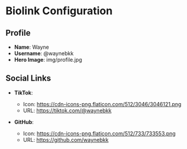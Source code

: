 <!-- data.md -->
# Biolink Configuration

## Profile
- **Name**: Wayne
- **Username**: @waynebkk
- **Hero Image**: img/profile.jpg

## Social Links
- **TikTok**:
  - Icon: https://cdn-icons-png.flaticon.com/512/3046/3046121.png
  - URL: https://tiktok.com/@waynebkk

- **GitHub**:
  - Icon: https://cdn-icons-png.flaticon.com/512/733/733553.png
  - URL: https://github.com/waynebkk
<!--
# - **YouTube**:
#  - Icon: https://cdn-icons-png.flaticon.com/512/1384/1384060.png
#  - URL: https://youtube.com/@YOURUSERNAME
  
# - **Email**:
#  - Icon: https://cdn-icons-png.flaticon.com/512/732/732200.png
#  - URL: mailto: 

## Categories

### Software/Hardware
# - **Add | Something here**:
#  - Icon: img/profile.jpg
#  - URL: https://url.com
#  - Description: 


### Free and Discounted stuff
# - **Add | Something here**:
#  - Icon: img/profile.jpg
#  - URL: https://url.com
#  - Description: 

### Learning
# - **Add | Something here**:
#  - Icon: img/profile.jpg
#  - URL: https://url.com
#  - Description: -->
